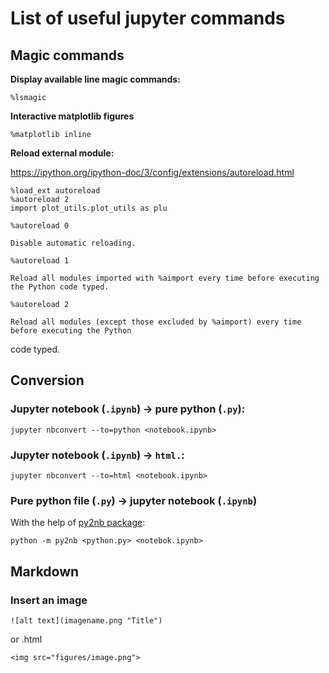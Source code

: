 # List of useful jupyter commands


## Magic commands

**Display available line magic commands:**

~~~~
%lsmagic
~~~~


**Interactive matplotlib figures**

~~~~
%matplotlib inline
~~~~

**Reload external module:**

https://ipython.org/ipython-doc/3/config/extensions/autoreload.html

~~~~
%load_ext autoreload
%autoreload 2
import plot_utils.plot_utils as plu
~~~~

~~~~
%autoreload 0
~~~~

    Disable automatic reloading.

~~~~
%autoreload 1
~~~~

    Reload all modules imported with %aimport every time before executing the Python code typed.

~~~~
%autoreload 2
~~~~

    Reload all modules (except those excluded by %aimport) every time before executing the Python
code typed.


## Conversion

### Jupyter notebook (`.ipynb`) -> pure python (`.py`):

~~~~
jupyter nbconvert --to=python <notebook.ipynb>
~~~~

### Jupyter notebook (`.ipynb`) -> `html.`:

~~~~
jupyter nbconvert --to=html <notebook.ipynb>
~~~~


### Pure python file (`.py`) -> jupyter notebook (`.ipynb`)

With the help of [py2nb package](https://github.com/sklam/py2nb):

~~~~
python -m py2nb <python.py> <notebok.ipynb>
~~~~


## Markdown

### Insert an image


~~~~
![alt text](imagename.png "Title")
~~~~

or .html

~~~~
<img src="figures/image.png">
~~~~
